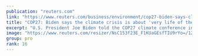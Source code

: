 ```yaml
---
publication: "reuters.com"
link: "https://www.reuters.com/business/environment/cop27-biden-says-climate-crisis-is-about-human-security-economic-security-2022-11-11/"
title: "COP27: Biden says the climate crisis is about 'very life of the planet'"
excerpt: "U.S. President Joe Biden told the COP27 climate conference in Egypt on Friday that global warming posed an existential threat to the planet and promised the United States would meet its targets for fi"
image: "https://www.reuters.com/resizer/NsC153f23E_F1KUaGEsfTIU9rYo=/1200x628/smart/filters:quality(80)/cloudfront-us-east-2.images.arcpublishing.com/reuters/OE7WFZ5W5VN4ZOEOIXX3EC6ENY.jpg"
group: pro
rank: 16
---
```

